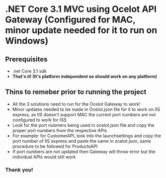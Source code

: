<h1>.NET Core 3.1 MVC using Ocelot API Gateway (Configured for MAC, minor update needed for it to run on Windows)</h1>
<h2>Prerequisites</h2>
<ul><li>
.net Core 3.1 sdk </li><li>
<b>That's it! (It's platform independent so should work on any platform)</b>
</li></ul>
</li>
<h2> 
Thins to remeber prior to running the project</h2>
<ul><li>
All the 3 solutions need to run for the Ocelot Gateway to work!  
</li>
<li>Minor updates needed to be made in Ocelot.json file for it to work on IIS express, as IIS doesn't support MAC the current port numbers are not configured to work for ISS</li>
<li>
Look for the port nubmers being used in ocelot.json file and copy the proper port numbers from the respective APIs
</li>
<li>For example: for CustomerAPI, look into the launchsettings and copy the port number of IIS express and paste the same in ocelot.json, same procedure to be followed for ProductsAPI</li>
<li> If port numbers are not updated then Gateway will throw error but the individual APIs would still work</li>
</ul>

<h3>Thank you!<h3>
